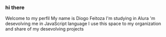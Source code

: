 ### hi there
Welcome to my perfil
My name is Diogo Feitoza
I'm studying in Alura
'm desevolving me in JavaScript language
I use this space to my organization and share of my desevolving projects
